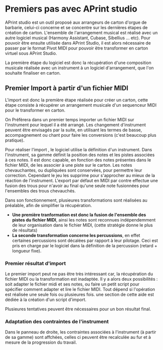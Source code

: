 Premiers pas avec APrint studio
===============================

APrint studio est un outil proposé aux arrangeurs de carton d'orgue de barbarie, celui-ci concerne et se concentre sur les dernières étapes de création de carton. L'ensemble de l'arrangement musical est réalisé avec un autre logiciel musical (Harmony Assistant, Cubase, Sibellius ... etc). Pour pouvoir être ensuite utilisée dans APrint Studio, il est alors nécessaire de passer par le format Pivot MIDI pour pouvoir être transformer en carton virtuel sous APrint Studio.

La première étape du logiciel est donc la récupération d'une composition musicale réalisée avec un instrument à un logiciel d'arrangement, que l'on souhaite finaliser en carton.

Premier Import à partir d'un fichier MIDI
-----------------------------------------

L'import est donc la première étape réalisée pour créer un carton, cette étape consiste à récupérer un arrangement musicale d'un sequenceur MIDI pour le transformer en carton.

On Préfèrera dans un premier temps importer un fichier MIDI sur l'instrument pour lequel il a été arrangé. Les changement d'instrument peuvent être envisagés par la suite, en utilisant les termes de basse, accompagnement ou chant pour faire les conversions (c'est beaucoup plus pratique).

Pour réaliser l'import , le logiciel utilise la définition d'un instrument. Dans l'instrument, sa gamme définit la position des notes et les pistes associées à ces notes. Il est donc capable, en fonction des notes présentes dans le fichier MIDI, de les associer à une piste sur le carton. Les notes chevauchantes, ou dupliquées sont conservées, pour permettre leur correction. Cependant le jeu les supprime pour s'approcher au mieux de la réaction de l'instrument. L'export par défaut en MIDI par contre effectue une fusion des trous pour n'avoir au final qu'une seule note fusionnées pour l'ensembles des trous chevauchés.

Dans son fonctionnement, plusieures transformations sont réalisées au préalable, afin de simplifier la récupération.

-   **Une première tranformation est donc la fusion de l'ensemble des pistes du fichier MIDI**, ainsi les notes sont reconnues indépendemment de leur organisation dans le fichier MIDI, (cette stratégie donne le plus de résultats)
-   **La seconde transformation concerne les percussions**, en effet certaines percussions sont décalées par rapport à leur pilotage. Ceci est pris en charge par le logiciel dans la définition de la percussion (retard + longueur fixe).

### Premier résultat d'import

Le premier import peut ne pas être très intéressant car, la récupération du fichier MIDI ou la transformation est inadaptée. Il y a alors deux possibilités : soit adapter le fichier midi et ses notes, ou faire un petit script pour spécifier comment adapter et lire le fichier MIDI. Tout dépend si l'opération est réalisée une seule fois ou plusieures fois. une section de cette aide est dédiée à la création d'un script d'import.

Plusieures tentatives peuvent être nécessaires pour un bon résultat final.

### Adaptation des contraintes de l'instrument

Dans le panneau de droite, les contraintes associées à l'instrument (à partir de sa gamme) sont affchées, celles ci peuvent être recalculée au fur et à mesure de la progression du travail.
